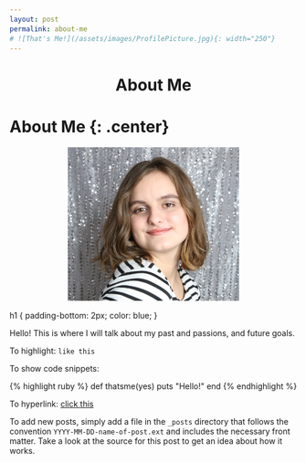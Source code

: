 ```yaml
---
layout: post
permalink: about-me
# ![That's Me!](/assets/images/ProfilePicture.jpg){: width="250"}
---
```


# <p style="text-align: center">About Me</p>
# About Me {: .center}

<div style="text-align: center"><img src="/assets/images/ProfilePicture.jpg" width="300" /></div>

h1 {
  padding-bottom: 2px;
  color: blue;
}

Hello! This is where I will talk about my past and passions, and future goals.

To highlight: `like this`

To show code snippets:

{% highlight ruby %}
def thatsme(yes)
  puts "Hello!"
end
{% endhighlight %}

To hyperlink: [click this][hyperlink]

[hyperlink]: https://youtube.com



To add new posts, simply add a file in the `_posts` directory that follows the convention `YYYY-MM-DD-name-of-post.ext` and includes the necessary front matter. Take a look at the source for this post to get an idea about how it works.